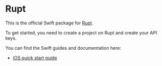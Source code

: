 # Rupt

This is the official Swift package for [Rupt](https://wwww.rupt.dev).

To get started, you need to create a project on Rupt and create your API keys.

You can find the Swift guides and documentation here:
- [iOS quick start guide](https://www.rupt.dev/docs/ios/quick-start)

